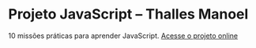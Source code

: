 # Projeto JavaScript – Thalles Manoel
10 missões práticas para aprender JavaScript.
[Acesse o projeto online](https://seuusuario.github.io/projeto-javascript-thallesmanoel/)

